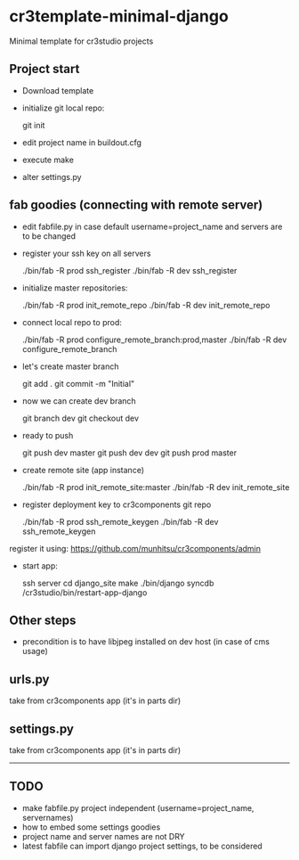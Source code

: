 cr3template-minimal-django
=======================================
Minimal template for cr3studio projects


Project start
-------------
- Download template
- initialize git local repo:

	git init

- edit project name in buildout.cfg
- execute make
- alter settings.py


fab goodies (connecting with remote server)
-------------------------------------------
- edit fabfile.py in case default username=project_name and servers are to be changed
- register your ssh key on all servers

	./bin/fab -R prod ssh_register
	./bin/fab -R dev ssh_register

- initialize master repositories:

	./bin/fab -R prod init_remote_repo
	./bin/fab -R dev init_remote_repo

- connect local repo to prod:

	./bin/fab -R prod configure_remote_branch:prod,master
	./bin/fab -R dev configure_remote_branch

- let's create master branch

	git add .
	git commit -m "Initial"

- now we can create dev branch

	git branch dev
	git checkout dev

- ready to push

	git push dev master
	git push dev dev
	git push prod master

- create remote site (app instance)

	./bin/fab -R prod init_remote_site:master
	./bin/fab -R dev init_remote_site

- register deployment key to cr3components git repo

	./bin/fab -R prod ssh_remote_keygen
	./bin/fab -R dev ssh_remote_keygen

register it using: https://github.com/munhitsu/cr3components/admin
- start app:

	ssh server
	cd django_site
	make
	./bin/django syncdb
	/cr3studio/bin/restart-app-django


Other steps
-----------
- precondition is to have libjpeg installed on dev host (in case of cms usage)




urls.py
-------
take from cr3components app (it's in parts dir)

settings.py
-----------
take from cr3components app (it's in parts dir)


----
TODO
----
- make fabfile.py project independent (username=project_name, servernames)
- how to embed some settings goodies
- project name and server names are not DRY
- latest fabfile can import django project settings, to be considered
